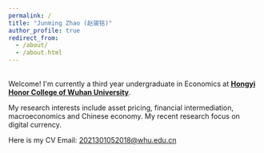 ```yaml
---
permalink: /
title: "Junming Zhao (赵骏铭)"
author_profile: true
redirect_from: 
  - /about/
  - /about.html
---
```

&nbsp;  
Welcome! I'm currently a third year undergraduate in Economics at [**Hongyi Honor College of Wuhan University**](https://hyxt.whu.edu.cn/). 
  
My research interests include asset pricing, financial intermediation, macroeconomics and Chinese economy. My recent research focus on digital currency.

Here is my CV
Email: 2021301052018@whu.edu.cn
